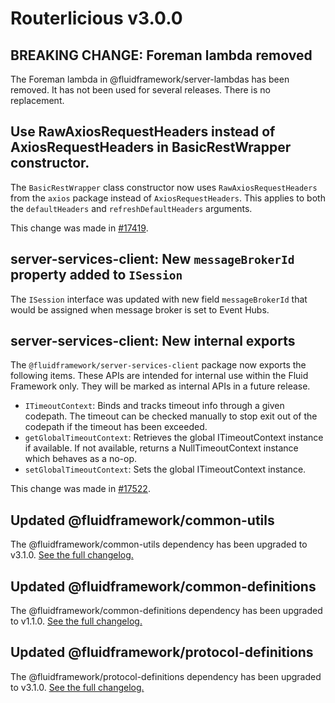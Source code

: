 <!-- THIS IS AN AUTOGENERATED FILE. DO NOT EDIT THIS FILE DIRECTLY. -->

# Routerlicious v3.0.0

## BREAKING CHANGE: Foreman lambda removed

The Foreman lambda in @fluidframework/server-lambdas has been removed. It has not been used for several releases. There is no replacement.

## Use RawAxiosRequestHeaders instead of AxiosRequestHeaders in BasicRestWrapper constructor.

The `BasicRestWrapper` class constructor now uses `RawAxiosRequestHeaders` from the `axios` package instead of `AxiosRequestHeaders`. This applies to both the `defaultHeaders` and `refreshDefaultHeaders` arguments.

This change was made in [#17419](https://github.com/microsoft/FluidFramework/pull/17419).

## server-services-client: New `messageBrokerId` property added to `ISession`

The `ISession` interface was updated with new field `messageBrokerId` that would be assigned when message broker is set to Event Hubs.

## server-services-client: New internal exports

The `@fluidframework/server-services-client` package now exports the following items. These APIs are intended for internal use within the Fluid Framework only. They will be marked as internal APIs in a future release.

- `ITimeoutContext`: Binds and tracks timeout info through a given codepath. The timeout can be checked manually to stop exit out of the codepath if the timeout has been exceeded.
- `getGlobalTimeoutContext`: Retrieves the global ITimeoutContext instance if available. If not available, returns a NullTimeoutContext instance which behaves as a no-op.
- `setGlobalTimeoutContext`: Sets the global ITimeoutContext instance.

This change was made in [#17522](https://github.com/microsoft/FluidFramework/pull/17522).

## Updated @fluidframework/common-utils

The @fluidframework/common-utils dependency has been upgraded to v3.1.0. [See the full changelog.](https://github.com/microsoft/FluidFramework/blob/main/common/lib/common-utils/CHANGELOG.md#310)

## Updated @fluidframework/common-definitions

The @fluidframework/common-definitions dependency has been upgraded to v1.1.0. [See the full changelog.](https://github.com/microsoft/FluidFramework/blob/main/common/lib/common-definitions/CHANGELOG.md#110)

## Updated @fluidframework/protocol-definitions

The @fluidframework/protocol-definitions dependency has been upgraded to v3.1.0. [See the full changelog.](https://github.com/microsoft/FluidFramework/blob/main/common/lib/protocol-definitions/CHANGELOG.md#310)
